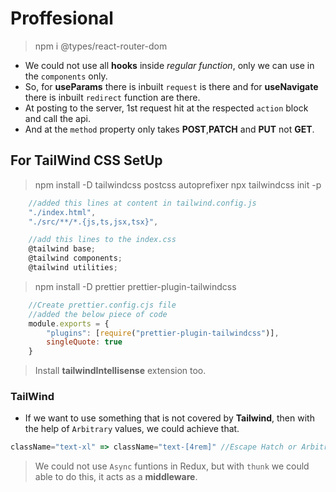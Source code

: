# Proffesional

> npm i @types/react-router-dom

* We could not use all **hooks** inside *regular function*, only we can use in the `components` only.
* So, for **useParams** there is inbuilt `request` is there and for **useNavigate** there is inbuilt `redirect` function are there.
* At posting to the server, 1st request hit at the respected `action` block and call the api.
* And at the `method` property only takes **POST**,**PATCH** and **PUT** not **GET**.

## For TailWind CSS SetUp
> npm install -D tailwindcss postcss autoprefixer
> npx tailwindcss init -p

```javascript
    //added this lines at content in tailwind.config.js
    "./index.html",
    "./src/**/*.{js,ts,jsx,tsx}",

    //add this lines to the index.css
    @tailwind base;
    @tailwind components;
    @tailwind utilities;
```

> npm install -D prettier prettier-plugin-tailwindcss
```javascript
    //Create prettier.config.cjs file
    //added the below piece of code
    module.exports = {
        "plugins": [require("prettier-plugin-tailwindcss")],
        singleQuote: true
    }
```

> Install **tailwindIntellisense** extension too.

### TailWind
* If we want to use something that is not covered by **Tailwind**, then with the help of `Arbitrary` values, we could achieve that.
```javascript
className="text-xl" => className="text-[4rem]" //Escape Hatch or Arbitrary values
```

> We could not use `Async` funtions in Redux, but with `thunk` we could able to do this, it acts as a **middleware**.